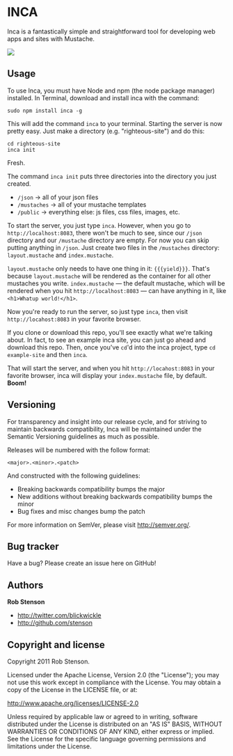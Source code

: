 INCA
=================

Inca is a fantastically simple and straightforward tool for developing web apps and sites with Mustache.

<img src="https://github.com/stenson/inca/raw/master/app/inca-tern.jpeg"/>

Usage
-----

To use Inca, you must have Node and npm (the node package manager) installed. In Terminal, download and install inca with the command:

```
sudo npm install inca -g
```

This will add the command `inca` to your terminal.
Starting the server is now pretty easy.
Just make a directory (e.g. "righteous-site") and do this:

```
cd righteous-site
inca init
```

Fresh.

The command `inca init` puts three directories into the directory you just created.

- `/json` -> all of your json files
- `/mustaches` -> all of your mustache templates
- `/public` -> everything else: js files, css files, images, etc.

To start the server, you just type `inca`.
However, when you go to `http://localhost:8083`, there won't be much to see, since our `/json` directory and our `/mustache` directory are empty.
For now you can skip putting anything in `/json`. Just create two files in the `/mustaches` directory: `layout.mustache` and `index.mustache`.

`layout.mustache` only needs to have one thing in it: `{{{yield}}}`. That's because `layout.mustache` will be rendered as the container for all other mustaches you write.
`index.mustache` — the default mustache, which will be rendered when you hit `http://localhost:8083` — can have anything in it, like `<h1>Whatup world!</h1>`.

Now you're ready to run the server, so just type `inca`, then visit `http://locahost:8083` in your favorite browser.

If you clone or download this repo, you'll see exactly what we're talking about. In fact, to see an example inca site, you can just go ahead and download this repo. Then, once you've `cd`'d into the inca project, type `cd example-site` and then `inca`.

That will start the server, and when you hit `http://locahost:8083` in your favorite browser, inca will display your `index.mustache` file, by default. **Boom!**


Versioning
----------

For transparency and insight into our release cycle, and for striving to maintain backwards compatibility, Inca will be maintained under the Semantic Versioning guidelines as much as possible.

Releases will be numbered with the follow format:

`<major>.<minor>.<patch>`

And constructed with the following guidelines:

* Breaking backwards compatibility bumps the major
* New additions without breaking backwards compatibility bumps the minor
* Bug fixes and misc changes bump the patch

For more information on SemVer, please visit http://semver.org/.


Bug tracker
-----------

Have a bug? Please create an issue here on GitHub!


Authors
-------

**Rob Stenson**

+ http://twitter.com/blickwickle
+ http://github.com/stenson


Copyright and license
---------------------

Copyright 2011 Rob Stenson.

Licensed under the Apache License, Version 2.0 (the "License");
you may not use this work except in compliance with the License.
You may obtain a copy of the License in the LICENSE file, or at:

   http://www.apache.org/licenses/LICENSE-2.0

Unless required by applicable law or agreed to in writing, software
distributed under the License is distributed on an "AS IS" BASIS,
WITHOUT WARRANTIES OR CONDITIONS OF ANY KIND, either express or implied.
See the License for the specific language governing permissions and
limitations under the License.
